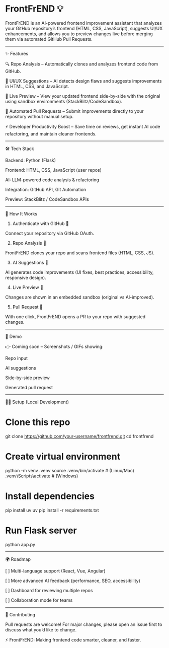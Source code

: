 # FrontFrEND 💡

FrontFrEND is an AI-powered frontend improvement assistant that analyzes your GitHub repository’s frontend (HTML, CSS, JavaScript), suggests UI/UX enhancements, and allows you to preview changes live before merging them via automated GitHub Pull Requests.


---

✨ Features

🔍 Repo Analysis – Automatically clones and analyzes frontend code from GitHub.

🎨 UI/UX Suggestions – AI detects design flaws and suggests improvements in HTML, CSS, and JavaScript.

👀 Live Preview – View your updated frontend side-by-side with the original using sandbox environments (StackBlitz/CodeSandbox).

🤖 Automated Pull Requests – Submit improvements directly to your repository without manual setup.

⚡ Developer Productivity Boost – Save time on reviews, get instant AI code refactoring, and maintain cleaner frontends.



---

🛠️ Tech Stack

Backend: Python (Flask)

Frontend: HTML, CSS, JavaScript (user repos)

AI: LLM-powered code analysis & refactoring

Integration: GitHub API, Git Automation

Preview: StackBlitz / CodeSandbox APIs



---

🚀 How It Works

1. Authenticate with GitHub 🔑

Connect your repository via GitHub OAuth.



2. Repo Analysis 📂

FrontFrEND clones your repo and scans frontend files (HTML, CSS, JS).



3. AI Suggestions 🧠

AI generates code improvements (UI fixes, best practices, accessibility, responsive design).



4. Live Preview 🎥

Changes are shown in an embedded sandbox (original vs AI-improved).



5. Pull Request 🔀

With one click, FrontFrEND opens a PR to your repo with suggested changes.





---

📸 Demo

👉 Coming soon – Screenshots / GIFs showing:

Repo input

AI suggestions

Side-by-side preview

Generated pull request

---

🧑‍💻 Setup (Local Development)

# Clone this repo
git clone https://github.com/your-username/frontfrend.git
cd frontfrend

# Create virtual environment
python -m venv .venv
source .venv/bin/activate   # (Linux/Mac)
.venv\Scripts\activate      # (Windows)

# Install dependencies
pip install uv
 uv pip install -r requirements.txt

# Run Flask server
python app.py

---

🌍 Roadmap

[ ] Multi-language support (React, Vue, Angular)

[ ] More advanced AI feedback (performance, SEO, accessibility)

[ ] Dashboard for reviewing multiple repos

[ ] Collaboration mode for teams

---

🤝 Contributing

Pull requests are welcome! For major changes, please open an issue first to discuss what you’d like to change.

⚡ FrontFrEND: Making frontend code smarter, cleaner, and faster.
